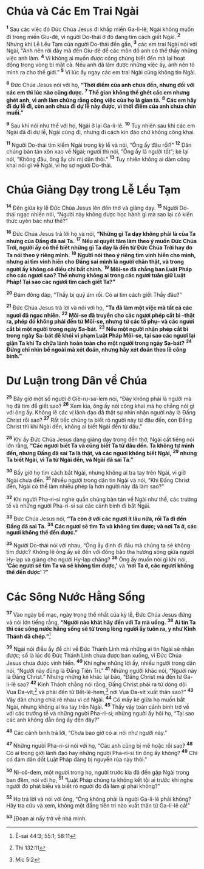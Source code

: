 # Chúa và Các Em Trai Ngài
<sup><b>1</b></sup> Sau các việc đó Ðức Chúa Jesus đi khắp miền Ga-li-lê; Ngài không muốn đi trong miền Giu-đê, vì người Do-thái ở đó đang tìm cách giết Ngài. <sup><b>2</b></sup> Nhưng khi Lễ Lều Tạm của người Do-thái đến gần, <sup><b>3</b></sup> các em trai Ngài nói với Ngài, “Anh nên rời đây mà đến Giu-đê để các môn đồ anh có thể thấy những việc anh làm. <sup><b>4</b></sup> Vì không ai muốn được công chúng biết đến mà lại hoạt động trong vòng bí mật cả. Nếu anh đã làm được những việc ấy, anh nên tỏ mình ra cho thế giới.” <sup><b>5</b></sup> Vì lúc ấy ngay các em trai Ngài cũng không tin Ngài.

<sup><b>6</b></sup> Ðức Chúa Jesus nói với họ, **“Thời điểm của anh chưa đến, nhưng đối với các em thì lúc nào cũng được.** <sup><b>7</b></sup> **Thế gian không thể ghét các em nhưng ghét anh, vì anh làm chứng rằng công việc của họ là gian tà.** <sup><b>8</b></sup> **Các em hãy đi dự lễ đi, còn anh chưa đi dự lễ này được, vì thời điểm của anh chưa chín muồi.”**

<sup><b>9</b></sup> Sau khi nói như thế với họ, Ngài ở lại Ga-li-lê. <sup><b>10</b></sup> Tuy nhiên sau khi các em Ngài đã đi dự lễ, Ngài cũng đi, nhưng đi cách kín đáo chứ không công khai.

<sup><b>11</b></sup> Người Do-thái tìm kiếm Ngài trong kỳ lễ và nói, “Ông ấy đâu rồi?” <sup><b>12</b></sup> Dân chúng bàn tán xôn xao về Ngài; người thì nói, “Ông ấy là người tốt”; kẻ lại nói, “Không đâu, ông ấy chỉ mị dân thôi.” <sup><b>13</b></sup> Tuy nhiên không ai dám công khai nói gì về Ngài, vì họ sợ người Do-thái.

# Chúa Giảng Dạy trong Lễ Lều Tạm
<sup><b>14</b></sup> Ðến giữa kỳ lễ Ðức Chúa Jesus lên đền thờ và giảng dạy. <sup><b>15</b></sup> Người Do-thái ngạc nhiên nói, “Người này không được học hành gì mà sao lại có kiến thức uyên bác như thế?”

<sup><b>16</b></sup> Ðức Chúa Jesus trả lời họ và nói, **“Những gì Ta dạy không phải là của Ta nhưng của Ðấng đã sai Ta.** <sup><b>17</b></sup> **Nếu ai quyết tâm làm theo ý muốn Ðức Chúa Trời, người ấy có thể biết những gì Ta dạy là đến từ Ðức Chúa Trời hay do Ta nói theo ý riêng mình.** <sup><b>18</b></sup> **Người nói theo ý riêng tìm vinh hiển cho mình, nhưng ai tìm vinh hiển cho Ðấng sai mình là người chân thật, và trong người ấy không có điều chi bất chính.** <sup><b>19</b></sup> **Môi-se đã chẳng ban Luật Pháp cho các ngươi sao? Thế nhưng không ai trong các ngươi tuân giữ Luật Pháp! Tại sao các ngươi tìm cách giết Ta?”**

<sup><b>20</b></sup> Ðám đông đáp, “Thầy bị quỷ ám rồi. Có ai tìm cách giết Thầy đâu?”

<sup><b>21</b></sup> Ðức Chúa Jesus trả lời và nói với họ, **“Ta đã làm một việc mà tất cả các ngươi đã ngạc nhiên.** <sup><b>22</b></sup> **Môi-se đã truyền cho các ngươi phép cắt bì –thật ra, phép đó không phải đến từ Môi-se, nhưng từ các tổ phụ– và các ngươi cắt bì một người trong ngày Sa-bát.** <sup><b>23</b></sup> **Nếu một người nhận phép cắt bì trong ngày Sa-bát để khỏi vi phạm Luật Pháp Môi-se, tại sao các ngươi lại giận Ta khi Ta chữa lành hoàn toàn cho một người trong ngày Sa-bát?** <sup><b>24</b></sup> **Ðừng chỉ nhìn bề ngoài mà xét đoán, nhưng hãy xét đoán theo lẽ công bình.”**

# Dư Luận trong Dân về Chúa
<sup><b>25</b></sup> Bấy giờ một số người ở Giê-ru-sa-lem nói, “Ðây không phải là người mà họ đã tìm để giết sao? <sup><b>26</b></sup> Xem kìa, ông ấy nói công khai mà họ chẳng nói gì với ông ấy. Không lẽ các vị lãnh đạo đã thật sự nhìn nhận người này là Ðấng Christ rồi sao? <sup><b>27</b></sup> Rất tiếc chúng ta biết rõ người này từ đâu đến, còn Ðấng Christ thì khi Ngài đến, không ai biết Ngài đến từ đâu.”

<sup><b>28</b></sup> Khi ấy Ðức Chúa Jesus đang giảng dạy trong đền thờ, Ngài cất tiếng nói lớn rằng, **“Các ngươi biết Ta và cũng biết Ta từ đâu đến. Ta không tự mình đến, nhưng Ðấng đã sai Ta là thật, và các ngươi không biết Ngài,** <sup><b>29</b></sup> **nhưng Ta biết Ngài, vì Ta từ Ngài đến, và Ngài đã sai Ta.”**

<sup><b>30</b></sup> Bấy giờ họ tìm cách bắt Ngài, nhưng không ai tra tay trên Ngài, vì giờ Ngài chưa đến. <sup><b>31</b></sup> Nhiều người trong dân tin Ngài và nói, “Khi Ðấng Christ đến, Ngài có thể làm nhiều phép lạ hơn người này đã làm sao?”

<sup><b>32</b></sup> Khi người Pha-ri-si nghe quần chúng bàn tán về Ngài như thế, các trưởng tế và những người Pha-ri-si sai các cảnh binh đi bắt Ngài.

<sup><b>33</b></sup> Ðức Chúa Jesus nói, **“Ta còn ở với các ngươi ít lâu nữa, rồi Ta đi đến Ðấng đã sai Ta.** <sup><b>34</b></sup> **Các ngươi sẽ tìm Ta và không tìm được; và nơi Ta ở, các ngươi không thể đến được.”**

<sup><b>35</b></sup> Người Do-thái nói với nhau, “Ông ấy định đi đâu mà chúng ta sẽ không tìm được? Không lẽ ông ấy sẽ đến với đồng bào tha hương sống giữa người Hy-lạp và giảng cho người Hy-lạp chăng? <sup><b>36</b></sup> Ông ấy muốn nói gì khi nói, **‘Các ngươi sẽ tìm Ta và sẽ không tìm được,’** và **‘nơi Ta ở, các ngươi không thể đến được’** ?”

# Các Sông Nước Hằng Sống
<sup><b>37</b></sup> Vào ngày bế mạc, ngày trọng thể nhất của kỳ lễ, Ðức Chúa Jesus đứng và nói lớn tiếng rằng, **“Người nào khát hãy đến với Ta mà uống.** <sup><b>38</b></sup> **Ai tin Ta thì các sông nước hằng sống sẽ từ trong lòng người ấy tuôn ra, y như Kinh Thánh đã chép.”**[^1@-1e7b325f-2737-41c0-ae8b-d40a779a67db]

<sup><b>39</b></sup> Ngài nói điều ấy để chỉ về Ðức Thánh Linh mà những ai tin Ngài sẽ nhận được; số là lúc đó Ðức Thánh Linh chưa được ban xuống, vì Ðức Chúa Jesus chưa được vinh hiển. <sup><b>40</b></sup> Khi nghe những lời ấy, nhiều người trong dân nói, “Người này đúng là Ðấng Tiên Tri.” <sup><b>41</b></sup> Những người khác nói, “Người này là Ðấng Christ.” Nhưng những kẻ khác lại bảo, “Ðấng Christ mà đến từ Ga-li-lê sao? <sup><b>42</b></sup> Kinh Thánh chẳng nói rằng, Ðấng Christ phải ra từ dòng dõi Vua Ða-vít,[^2@-1e7b325f-2737-41c0-ae8b-d40a779a67db] và phải đến từ Bết-lê-hem,[^3@-1e7b325f-2737-41c0-ae8b-d40a779a67db] nơi Vua Ða-vít xuất thân sao?” <sup><b>43</b></sup> Vậy dân chúng chia rẽ nhau vì cớ Ngài. <sup><b>44</b></sup> Có mấy kẻ giữa họ muốn bắt Ngài, nhưng không ai tra tay trên Ngài. <sup><b>45</b></sup> Thấy vậy toán cảnh binh trở về với các trưởng tế và những người Pha-ri-si; những người ấy hỏi họ, “Tại sao các anh không dẫn ông ấy đến đây?”

<sup><b>46</b></sup> Các cảnh binh trả lời, “Chưa bao giờ có ai nói như người này.”

<sup><b>47</b></sup> Những người Pha-ri-si nói với họ, “Các anh cũng bị mê hoặc rồi sao? <sup><b>48</b></sup> Có ai trong giới lãnh đạo hay những người Pha-ri-si tin ông ấy không? <sup><b>49</b></sup> Chỉ có đám dân dốt Luật Pháp đáng bị nguyền rủa này thôi.”

<sup><b>50</b></sup> Ni-cô-đem, một người trong họ, người trước kia đã đến gặp Ngài trong ban đêm, nói với họ, <sup><b>51</b></sup> “Luật Pháp chúng ta không kết tội ai trước khi nghe người đó phát biểu và biết rõ người đó đã làm gì phải không?”

<sup><b>52</b></sup> Họ trả lời và nói với ông, “Ông không phải là người Ga-li-lê phải không? Hãy tra cứu và xem, không một đấng tiên tri nào xuất thân từ Ga-li-lê cả!”

<sup><b>53</b></sup> \[Ðoạn ai nấy trở về nhà mình.

[^1@-1e7b325f-2737-41c0-ae8b-d40a779a67db]: Ê-sai 44:3; 55:1; 58:11
[^2@-1e7b325f-2737-41c0-ae8b-d40a779a67db]: Thi 132:11
[^3@-1e7b325f-2737-41c0-ae8b-d40a779a67db]: Mic 5:2